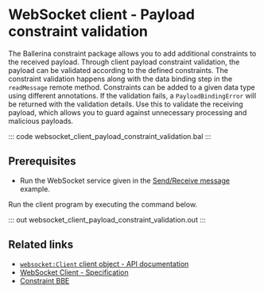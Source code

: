 # WebSocket client - Payload constraint validation

The Ballerina constraint package allows you to add additional constraints to the received payload. Through client payload constraint validation, the payload can be validated according to the defined constraints. The constraint validation happens along with the data binding step in the `readMessage` remote method. Constraints can be added to a given data type using different annotations. If the validation fails, a `PayloadBindingError` will be returned with the validation details. Use this to validate the receiving payload, which allows you to guard against unnecessary processing and malicious payloads.

::: code websocket_client_payload_constraint_validation.bal :::

## Prerequisites
- Run the WebSocket service given in the [Send/Receive message](/learn/by-example/websocket-basic-sample/) example.

Run the client program by executing the command below.

::: out websocket_client_payload_constraint_validation.out :::

## Related links
- [`websocket:Client` client object - API documentation](https://lib.ballerina.io/ballerina/websocket/latest#Client)
- [WebSocket Client - Specification](/spec/websocket/#4-client)
- [Constraint BBE](/learn/by-example/constraint-validations/)
